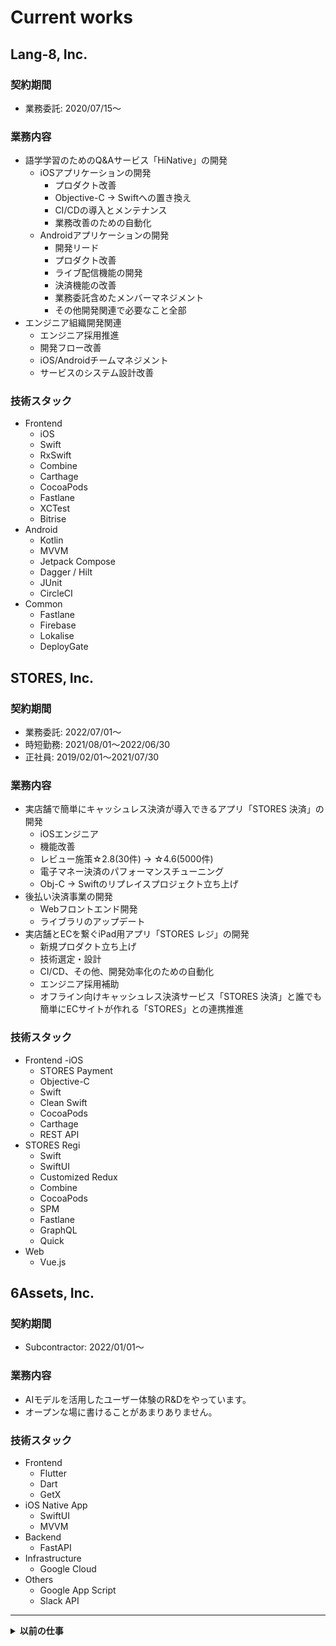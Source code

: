 # Current works

## **Lang-8, Inc.**

### 契約期間

- 業務委託: 2020/07/15〜

### 業務内容

- 語学学習のためのQ&Aサービス「HiNative」の開発
  - iOSアプリケーションの開発
    - プロダクト改善
    - Objective-C -> Swiftへの置き換え
    - CI/CDの導入とメンテナンス
    - 業務改善のための自動化
  - Androidアプリケーションの開発
    - 開発リード
    - プロダクト改善
    - ライブ配信機能の開発
    - 決済機能の改善
    - 業務委託含めたメンバーマネジメント
    - その他開発関連で必要なこと全部
- エンジニア組織開発関連
  - エンジニア採用推進
  - 開発フロー改善
  - iOS/Androidチームマネジメント
  - サービスのシステム設計改善

### 技術スタック

- Frontend
  - iOS
  - Swift
  - RxSwift
  - Combine
  - Carthage
  - CocoaPods
  - Fastlane
  - XCTest
  - Bitrise
- Android
  - Kotlin
  - MVVM
  - Jetpack Compose
  - Dagger / Hilt
  - JUnit
  - CircleCI
- Common
  - Fastlane
  - Firebase
  - Lokalise
  - DeployGate

## **STORES, Inc.**

### 契約期間

- 業務委託: 2022/07/01〜
- 時短勤務: 2021/08/01〜2022/06/30
- 正社員: 2019/02/01〜2021/07/30

### 業務内容

- 実店舗で簡単にキャッシュレス決済が導入できるアプリ「STORES 決済」の開発
  - iOSエンジニア
  - 機能改善
  - レビュー施策☆2.8(30件) -> ☆4.6(5000件)
  - 電子マネー決済のパフォーマンスチューニング
  - Obj-C -> Swiftのリプレイスプロジェクト立ち上げ
- 後払い決済事業の開発
  - Webフロントエンド開発
  - ライブラリのアップデート
- 実店舗とECを繋ぐiPad用アプリ「STORES レジ」の開発
  - 新規プロダクト立ち上げ
  - 技術選定・設計
  - CI/CD、その他、開発効率化のための自動化
  - エンジニア採用補助
  - オフライン向けキャッシュレス決済サービス「STORES 決済」と誰でも簡単にECサイトが作れる「STORES」との連携推進

### 技術スタック

- Frontend
  -iOS
  - STORES Payment
  - Objective-C
  - Swift
  - Clean Swift
  - CocoaPods
  - Carthage
  - REST API
- STORES Regi
  - Swift
  - SwiftUI
  - Customized Redux
  - Combine
  - CocoaPods
  - SPM
  - Fastlane
  - GraphQL
  - Quick
- Web
  - Vue.js

## **6Assets, Inc.**

### 契約期間

- Subcontractor: 2022/01/01〜

### 業務内容

- AIモデルを活用したユーザー体験のR&Dをやっています。
- オープンな場に書けることがあまりありません。

### 技術スタック

- Frontend
  - Flutter
  - Dart
  - GetX
- iOS Native App
  - SwiftUI
  - MVVM
- Backend
  - FastAPI
- Infrastructure
  - Google Cloud
- Others
  - Google App Script
  - Slack API

---

<details>
  <summary><strong>以前の仕事</strong></summary>

  <br>

  ## **WakuTech, Inc. / SOELU, Inc.**

  ### 契約期間

  - 正社員: 2016/09/01〜2019/01/31
  - 業務委託: 2016/05/15〜2016/08/31

  ### 業務内容

  - 海外向けの動画配信 x リアルタイムコミュニケーションサービスの開発
    - 海外向けのVODの動画配信・視聴機能を搭載したAndroid用アプリの開発
    - リアルタイムのスレッド型コミュニケーション機能を搭載
    - BPとのコミュニケーションや業務委託メンバーのマネジメントを含めた開発のリード
    - 開発に必要なこと全部
  - オンラインフィットネスサービスの開発
    - ブラウザやモバイルアプリを利用して先生と生徒が1対多でオンラインでフィットネスを受講できるサービスの立ち上げ・開発・運用
    - Webアプリケーションのフロントエンド、バックエンドの開発
    - 同サービスのiOS、Androidアプリの開発リード
    - カスタマーサポート
    - その他必要なこと全部

  ### 技術スタック

  - Frontend
    - iOS
      - Swift
    - Android
      - Java
      - Kotlin
    - Web
      - React
      - Redux
      - Styled Components
      - JavaScript
      - TypeScript
  - Backend
    - Ruby on Rails
  - Infrastructure
    - GCP
    - GKE
    - Kubernetes
  - Others
    - Fastlane
    - Firebase
    - Photoshop
    - Illustrator

  ## **YAZ CO.,LTD.**

  ### 契約期間

  - 正社員: 2015/04/01〜2016/08/31

  ### What I did

  - 様々なプロダクトを制作してきました。
  - 3つのiOSアプリの実装 x 3
    - 在庫管理アプリ
    - プロジェクションマッピングアプリ
    - カラオケリモコンアプリ
  - Androidアプリの実装 x 2
    - 作業の強制中断アラーム
    - Pepper（ソフトバンクのロボット）の操作用アプリ
  - 卓上型ロボットを用いた遠隔作業用システムの開発
    - Windows用デスクトップアプリの実装
    - BLEモジュール用ドライバの実装
    - デスクトップロボット制御のためのバックエンドシステムの実装

  ### 技術スタック

  - for iOS Apps
    - Swift
    - Objective-C
    - OpenGL ES 2.0
  - for Android Apps
    - Java
    - Kotlin
  - for Windows Apps
    - Java
    - C#
    - C++
  - for Pepper Apps
    - JavaScript
    - Python

</details>

